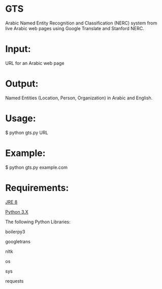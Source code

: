 # GTS
Arabic Named Entity Recognition and Classification (NERC) system from live Arabic web pages using Google Translate and Stanford NERC.

# Input: 
URL for an Arabic web page

# Output:
Named Entities (Location, Person, Organization) in Arabic and English.

# Usage:
$ python gts.py URL

# Example:
$ python gts.py example.com

# Requirements:

<a href="https://www.oracle.com/Java/technologies/Javase-jre8-downloads.html">JRE 8</a>

<a href="https://www.python.org/downloads/">Python 3.X</a>

The following Python Libraries:

boilerpy3

googletrans

nltk

os

sys

requests
